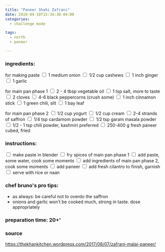 ```yaml
---
title: "Paneer Shahi Zafrani"
date: 2019-04-18T15:34:30-04:00
categories:
  - challenge mode

tags:
  - north
  - paneer

---
```


### ingredients:

for making paste
<input type="checkbox"> 1 medium onion
<input type="checkbox"> 1/2 cup cashews
<input type="checkbox"> 1 inch ginger
<input type="checkbox"> 1 garlic

for main pan phase 1
<input type="checkbox"> 2 - 4 tbsp vegetable oil
<input type="checkbox"> 1 tsp salt, more to taste
<input type="checkbox"> 2 cloves
<input type="checkbox"> 4-6 black peppercorns (crush some)
<input type="checkbox"> 1 inch cinnamon stick
<input type="checkbox"> 1 green chili, slit
<input type="checkbox"> 1 bay leaf

for main pan phase 2
<input type="checkbox"> 1/2 cup yogurt
<input type="checkbox"> 1/2 cup cream
<input type="checkbox"> 2-4 strands of saffron
<input type="checkbox"> 1/4 tsp cardamom powder
<input type="checkbox"> 1/2 tsp garam masala powder
<input type="checkbox"> 1/2 - 1 tsp chili powder, kashmiri preferred
<input type="checkbox"> 250-400 g fresh paneer cubed, fried


### instructions:

<input type="checkbox"> make paste in blender
<input type="checkbox"> fry spices of main pan phase 1
<input type="checkbox"> add paste, some water, cook some moments
<input type="checkbox"> add ingredients of main pan phase 2, cook some moments
<input type="checkbox"> add paneer
<input type="checkbox"> add fresh cilantro to finish, garnish
<input type="checkbox"> serve with rice or naan

### chef bruno's pro tips:

- as always: be careful not to overdo the saffron
- onions and garlic won't be cooked much, strong in taste. dose appropriately


### preparation time: 20+'

### source

<a href="https://thekhankitchen.wordpress.com/2017/08/07/zafrani-malai-paneer/" target="_blank" >https://thekhankitchen.wordpress.com/2017/08/07/zafrani-malai-paneer/</a>


